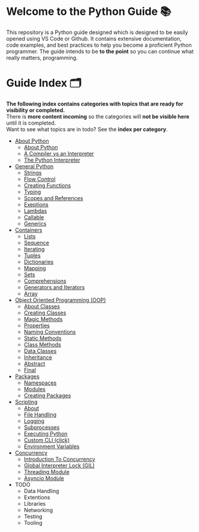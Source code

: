 # Welcome to the Python Guide 📚

This repository is a Python guide designed which is designed to be easily opened using VS Code or Github. It contains extensive documentation, code examples, and best practices to help you become a proficient Python programmer. 
The guide intends to be **to the point** so you can continue what really matters, programming.

# Guide Index 🗂️

**The following index contains categories with topics that are ready for visibility or completed.**  
There is **more content incoming** so the categories will **not be visible here** until it is completed.    
Want to see what topics are in todo? See the **index per category**.

- [About Python](guide/about/_index.md)
  - [About Python](guide/about/about_python.md)
  - [A Compiler vs an Interpreter](guide/about/compiler_vs_interpreter.md)
  - [The Python Interpreter](guide/about/python_interpreter.md)
- [General Python](guide/general/_index.md)
  - [Strings](guide/general/strings.md)
  - [Flow Control](guide/general/flow_control.md)
  - [Creating Functions](guide/general/creating_functions.md)
  - [Typing](guide/general/typing.md)
  - [Scopes and References](guide/general/scopes_and_references.md)
  - [Exeptions](guide/general/exceptions.md)
  - [Lambdas](guide/general/lambdas.md)
  - [Callable](guide/general/callable.md)
  - [Generics](guide/general/generics.md)
- [Containers](guide/containers/_index.md)
  - [Lists](guide/containers/lists.md)
  - [Sequence](guide/containers/sequence.md)
  - [Iterating](guide/containers/iterating.md)
  - [Tuples](guide/containers/tuples.md)
  - [Dictionaries](guide/containers/dictionaries.md)
  - [Mapping](guide/containers/mapping.md)
  - [Sets](guide/containers/sets.md)
  - [Comprehensions](guide/containers/comprehensions.md)
  - [Generators and Iterators](guide/containers/iterators_and_generators.md)
  - [Array](guide/containers/array.md)
- [Object Oriented Programming (OOP)](guide/oop/_index.md)
  - [About Classes](guide/oop/classes.md)
  - [Creating Classes](guide/oop/creating_classes.md)
  - [Magic Methods](guide/oop/magic_methods.md)
  - [Properties](guide/oop/properties.md)
  - [Naming Conventions](guide/oop/naming_conventions.md)
  - [Static Methods](guide/oop/static_methods.md)
  - [Class Methods](guide/oop/class_methods.md)
  - [Data Classes](guide/oop/dataclasses.md)
  - [Inheritance](guide/oop/inheritance.md)
  - [Abstract](guide/oop/abstract.md)
  - [Final](guide/oop/final.md)
- [Packages](guide/packages/_index.md)
  - [Namespaces](guide/packages/namespaces.md)
  - [Modules](guide/packages/modules.md)
  - [Creating Packages](guide/packages/packages.md)
- [Scripting](guide/scripting/_index.md)
  - [About](guide/scripting/about.md)
  - [File Handling](guide/scripting/file_handling.md)
  - [Logging](guide/scripting/logging.md)
  - [Subprocesses](guide/scripting/subprocess.md)
  - [Executing Python](guide/scripting/shebang.md)
  - [Custom CLI (click)](guide/scripting/click.md)
  - [Environment Variables](guide/scripting/env_variables.md)
- [Concurrency](guide/concurrency/_index.md)
  - [Introduction To Concurrency](guide/concurrency/introduction.md)
  - [Global Interpreter Lock (GIL)](guide/concurrency/gil.md)
  - [Threading Module](guide/concurrency/threading.md)
  - [Asyncio Module](guide/concurrency/asyncio.md)
- TODO
  - Data Handling
  - Extentions
  - Libraries
  - Networking
  - Testing
  - Tooling
